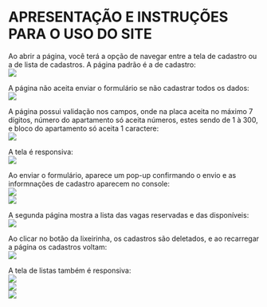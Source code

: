 # APRESENTAÇÃO E INSTRUÇÕES PARA O USO DO SITE

Ao abrir a página, você terá a opção de navegar entre a tela de cadastro ou a de lista de cadastros.
A página padrão é a de cadastro:
<br>
<img src="Assets/Readme-Images/tela-cadastro.png">

A página não aceita enviar o formulário se não cadastrar todos os dados:
<br>
<img src="Assets/Readme-Images/tela-cadastro-campos-obrigatorios.png">

A página possui validação nos campos, onde na placa aceita no máximo 7 dígitos, número do apartamento só aceita números, estes sendo de 1 à 300, e bloco do apartamento só aceita 1 caractere:
<br>
<img src="Assets/Readme-Images/tela-cadastro-validacao-campos.png">

A tela é responsiva:
<br>
<img src="Assets/Readme-Images/tela-cadastro-responsiva.png">

Ao enviar o formulário, aparece um pop-up confirmando o envio e as informnações de cadastro aparecem no console:
<br>
<img src="Assets/Readme-Images/pop-up.png">
<br>
<img src="Assets/Readme-Images/informacoes-console.png">

A segunda página mostra a lista das vagas reservadas e das disponíveis:
<br>
<img src="Assets/Readme-Images/tela-listas.png">

Ao clicar no botão da lixeirinha, os cadastros são deletados, e ao recarregar a página os cadastros voltam:
<br>
<img src="Assets/Readme-Images/tela-listas-vazia.png">

A tela de listas também é responsiva:
<br>
<img src="Assets/Readme-Images/tela-listas-responsivo.png">
<br>
<img src="Assets/Readme-Images/tela-listas-responsivo-2.png">
<br>
<img src="Assets/Readme-Images/tela-listas-responsivo-3.png">
